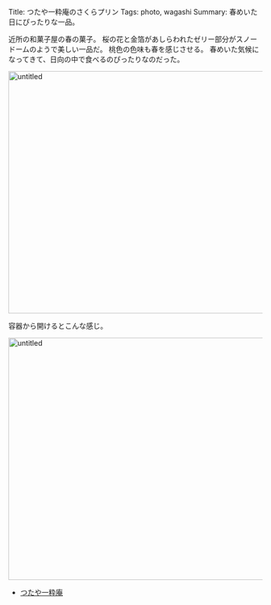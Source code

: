 Title: つたや一粋庵のさくらプリン
Tags: photo, wagashi
Summary: 春めいた日にぴったりな一品。

近所の和菓子屋の春の菓子。
桜の花と金箔があしらわれたゼリー部分がスノードームのようで美しい一品だ。
桃色の色味も春を感じさせる。
春めいた気候になってきて、日向の中で食べるのぴったりなのだった。

<a href='https://www.flickr.com/photos/125573348@N07/24975468894' title='untitled by meganehouser on Flickr'><img src='https://farm2.staticflickr.com/1604/24975468894_667aba5fe6.jpg' width=640 height=480 alt='untitled'></a>

容器から開けるとこんな感じ。

<a href='https://www.flickr.com/photos/125573348@N07/25579843436' title='untitled by meganehouser on Flickr'><img src='https://farm2.staticflickr.com/1611/25579843436_29ec8e4a39.jpg' width=640 height=480 alt='untitled'></a>

* <a href="http://yh-net.com/tutaya/">つたや一粋庵</a>
